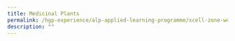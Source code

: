 ```yaml
---
title: Medicinal Plants
permalink: /hgp-experience/alp-applied-learning-programme/xcell-zone-website/home/others/plants/medicinal-plant/
description: ""
---
```

